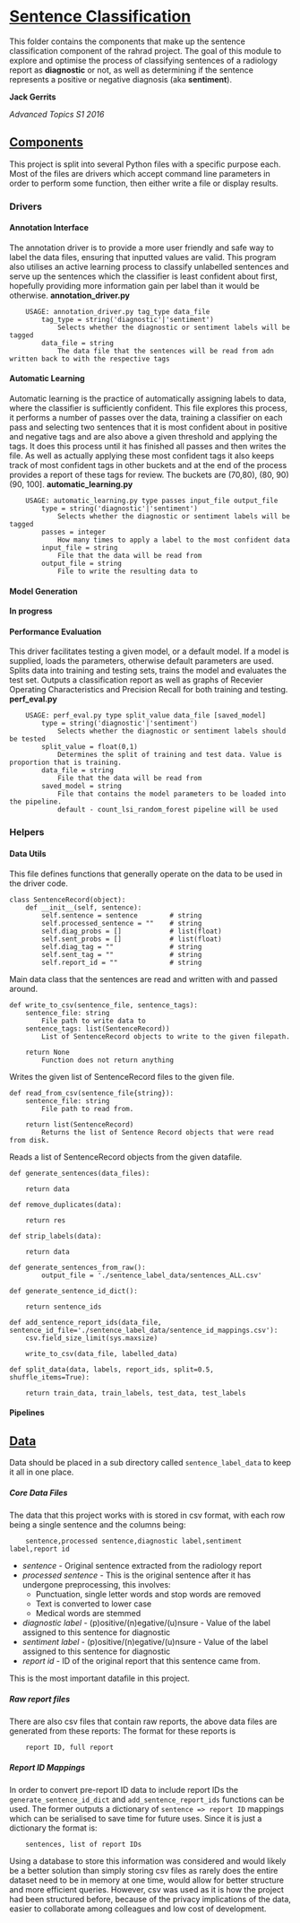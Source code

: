 # [Sentence Classification](#sentence-classification)

This folder contains the components that make up the sentence classification component of the rahrad project. 
The goal of this module to explore and optimise the process of classifying sentences of a radiology report as **diagnostic** or not, as well as determining if the sentence represents a positive or negative diagnosis (aka **sentiment**).

**Jack Gerrits**

_Advanced Topics S1 2016_

## [Components](#components)
This project is split into several Python files with a specific purpose each. Most of the files are drivers which accept command line parameters in order to perform some function, then either write a file or display results.
### Drivers
#### Annotation Interface
The annotation driver is to provide a more user friendly and safe way to label the data files, ensuring that inputted values are valid. This program also utilises an active learning process to classify unlabelled sentences and serve up the sentences which the classifier is least confident about first, hopefully providing more information gain per label than it would be otherwise.
__annotation_driver.py__
```
    USAGE: annotation_driver.py tag_type data_file
        tag_type = string('diagnostic'|'sentiment')
            Selects whether the diagnostic or sentiment labels will be tagged
        data_file = string
            The data file that the sentences will be read from adn written back to with the respective tags
```

#### Automatic Learning
Automatic learning is the practice of automatically assigning labels to data, where the classifier is sufficiently confident. This file explores this process, it performs a number of passes over the data, training a classifier on each pass and selecting two sentences that it is most confident about in positive and negative tags and are also above a given threshold and applying the tags. It does this process until it has finished all passes and then writes the file. As well as actually applying these most confident tags it also keeps track of most confident tags in other buckets and at the end of the process provides a report of these tags for review. The buckets are (70,80), (80, 90) (90, 100]. 
__automatic_learning.py__
```
    USAGE: automatic_learning.py type passes input_file output_file
        type = string('diagnostic'|'sentiment')
            Selects whether the diagnostic or sentiment labels will be tagged
        passes = integer
            How many times to apply a label to the most confident data
        input_file = string
            File that the data will be read from
        output_file = string
            File to write the resulting data to 
```

#### Model Generation
__In progress__
#### Performance Evaluation
This driver facilitates testing a given model, or a default model. If a model is supplied, loads the parameters, otherwise default parameters are used. Splits data into training and testing sets, trains the model and evaluates the test set. Outputs a classification report as well as graphs of Recevier Operating Characteristics and Precision Recall for both training and testing.
__perf_eval.py__
```
    USAGE: perf_eval.py type split_value data_file [saved_model]
        type = string('diagnostic'|'sentiment')
            Selects whether the diagnostic or sentiment labels should be tested
        split_value = float(0,1)
            Determines the split of training and test data. Value is proportion that is training.
        data_file = string
            File that the data will be read from
        saved_model = string
            File that contains the model parameters to be loaded into the pipeline.
            default - count_lsi_random_forest pipeline will be used
```
### Helpers
#### Data Utils
This file defines functions that generally operate on the data to be used in the driver code.
```
class SentenceRecord(object):
    def __init__(self, sentence):
        self.sentence = sentence        # string
        self.processed_sentence = ""    # string 
        self.diag_probs = []            # list(float)
        self.sent_probs = []            # list(float)
        self.diag_tag = ""              # string
        self.sent_tag = ""              # string
        self.report_id = ""             # string
```
Main data class that the sentences are read and written with and passed around.

```
def write_to_csv(sentence_file, sentence_tags):
    sentence_file: string
        File path to write data to
    sentence_tags: list(SentenceRecord))
        List of SentenceRecord objects to write to the given filepath.
    
    return None
        Function does not return anything
```
Writes the given list of SentenceRecord files to the given file.

```
def read_from_csv(sentence_file{string}):
    sentence_file: string
        File path to read from.

    return list(SentenceRecord)
        Returns the list of Sentence Record objects that were read from disk.
```
Reads a list of SentenceRecord objects from the given datafile.

```
def generate_sentences(data_files):
   
    return data
```
```
def remove_duplicates(data):
   
    return res
```
```
def strip_labels(data):
    
    return data
```
```
def generate_sentences_from_raw():
        output_file = './sentence_label_data/sentences_ALL.csv'
```

```
def generate_sentence_id_dict():
  
    return sentence_ids
```
```
def add_sentence_report_ids(data_file, sentence_id_file='./sentence_label_data/sentence_id_mappings.csv'):
    csv.field_size_limit(sys.maxsize)

    write_to_csv(data_file, labelled_data)
```
```
def split_data(data, labels, report_ids, split=0.5, shuffle_items=True):
    
    return train_data, train_labels, test_data, test_labels
```
#### Pipelines
## [Data](#data-structure)
Data should be placed in a sub directory called `sentence_label_data` to keep it all in one place.
##### Core Data Files
The data that this project works with is stored in csv format, with each row being a single sentence and the columns being:
```
    sentence,processed sentence,diagnostic label,sentiment label,report id
```
- _sentence_ - Original sentence extracted from the radiology report
- _processed sentence_ - This is the original sentence after it has undergone preprocessing, this involves:
    - Punctuation, single letter words and stop words are removed
    - Text is converted to lower case
    - Medical words are stemmed
- _diagnostic label_ - (p)ositive/(n)egative/(u)nsure - Value of the label assigned to this sentence for diagnostic
- _sentiment label_ - (p)ositive/(n)egative/(u)nsure - Value of the label assigned to this sentence for diagnostic
- _report id_ - ID of the original report that this sentence came from.

This is the most important datafile in this project.
##### Raw report files
There are also csv files that contain raw reports, the above data files are generated from these reports: The format for these reports is
```
    report ID, full report
```

##### Report ID Mappings
In order to convert pre-report ID data to include report IDs the `generate_sentence_id_dict` and `add_sentence_report_ids` functions can be used.
The former outputs a dictionary of `sentence => report ID` mappings which can be serialised to save time for future uses. Since it is just a dictionary the format is:
```
    sentences, list of report IDs
```

Using a database to store this information was considered and would likely be a better solution than simply storing csv files as rarely does the entire dataset need to be in memory at one time, would allow for better structure and more efficient queries.
However, csv was used as it is how the project had been structured before, because of the privacy implications of the data, easier to collaborate among colleagues and low cost of development.